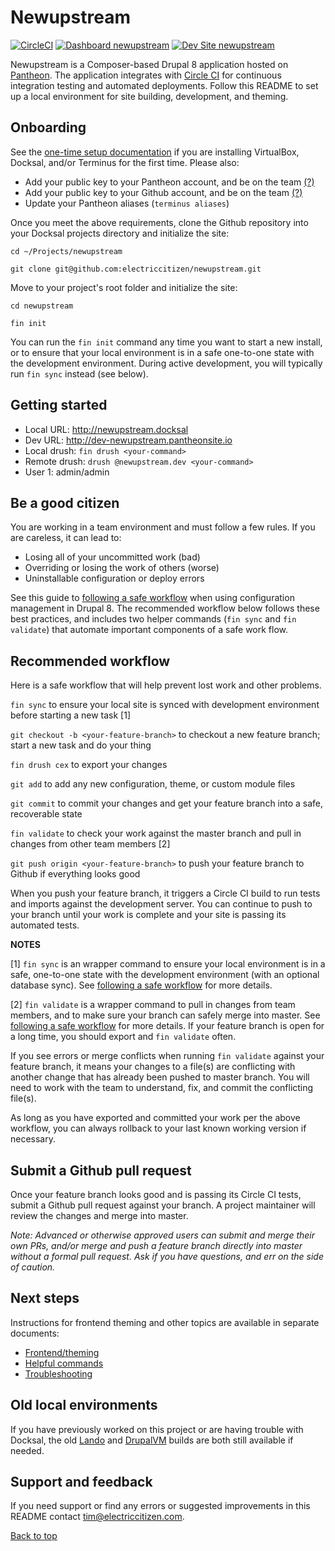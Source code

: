 # Newupstream

[![CircleCI](https://circleci.com/gh/electriccitizen/newupstream.svg?style=shield)](https://circleci.com/gh/electriccitizen/newupstream)
[![Dashboard newupstream](https://img.shields.io/badge/dashboard-newupstream-yellow.svg)](https://dashboard.pantheon.io/sites/9ec12d94-c804-44b7-968e-166a0b49fdc0#dev/code)
[![Dev Site newupstream](https://img.shields.io/badge/site-newupstream-blue.svg)](http://dev-newupstream.pantheonsite.io/)

Newupstream is a Composer-based Drupal 8 application hosted on [Pantheon](http://dashboard.getpantheon.com). The application integrates with [Circle CI](https://circleci.com/dashboard) for continuous integration testing and automated deployments. Follow this README to set up a local environment for site building, development, and theming. 

## Onboarding

See the [one-time setup documentation](docs/SETUP.md) if you are installing VirtualBox, Docksal, and/or Terminus for the first time. Please also:

* Add your public key to your Pantheon account, and be on the team [(?)](https://pantheon.io/docs/ssh-keys/)
* Add your public key to your Github account, and be on the team [(?)](https://help.github.com/articles/adding-a-new-ssh-key-to-your-github-account/)
* Update your Pantheon aliases (```terminus aliases```)

Once you meet the above requirements, clone the Github repository into your Docksal projects directory and initialize the site:

```cd ~/Projects/newupstream```

```git clone git@github.com:electriccitizen/newupstream.git```

Move to your project's root folder and initialize the site:

```cd newupstream```

```fin init```

You can run the ```fin init``` command any time you want to start a new install, or to ensure that your local environment is in a safe one-to-one state with the development environment. During active development, you will typically run ```fin sync``` instead (see below).

## Getting started

* Local URL: http://newupstream.docksal
* Dev URL: http://dev-newupstream.pantheonsite.io
* Local drush: ```fin drush <your-command>```
* Remote drush: ```drush @newupstream.dev <your-command>```
* User 1: admin/admin

## Be a good citizen

You are working in a team environment and must follow a few rules. If you are careless, it can lead to:

* Losing all of your uncommitted work (bad)
* Overriding or losing the work of others (worse)
* Uninstallable configuration or deploy errors

See this guide to [following a safe workflow](docs/WORKFLOW.md) when using configuration management in Drupal 8. The recommended workflow below follows these best practices, and includes two helper commands (```fin sync``` and ```fin validate```) that automate important components of a safe work flow.

## Recommended workflow

Here is a safe workflow that will help prevent lost work and other problems.

```fin sync``` to ensure your local site is synced with development environment before starting a new task [1]

```git checkout -b <your-feature-branch>``` to checkout a new feature branch; start a new task and do your thing

```fin drush cex``` to export your changes

```git add``` to add any new configuration, theme, or custom module files 

```git commit``` to commit your changes and get your feature branch into a safe, recoverable state

```fin validate``` to check your work against the master branch and pull in changes from other team members [2]

```git push origin <your-feature-branch>``` to push your feature branch to Github if everything looks good

When you push your feature branch, it triggers a Circle CI build to run tests and imports against the development server. You can continue to push to your branch until your work is complete and your site is passing its automated tests.

**NOTES**

[1] ```fin sync``` is an wrapper command to ensure your local environment is in a safe, one-to-one state with the development environment (with an optional database sync). See [following a safe workflow](docs/WORKFLOW.md) for more details.

[2] ```fin validate``` is a wrapper command to pull in changes from team members, and to make sure your branch can safely merge into master. See [following a safe workflow](docs/WORKFLOW.md) for more details. If your feature branch is open for a long time, you should export and ```fin validate``` often.

If you see errors or merge conflicts when running ```fin validate``` against your feature branch, it means your changes to a file(s) are conflicting with another change that has already been pushed to master branch. You will need to work with the team to understand, fix, and commit the conflicting file(s). 

As long as you have exported and committed your work per the above workflow, you can always rollback to your last known working version if necessary.

## Submit a Github pull request

Once your feature branch looks good and is passing its Circle CI tests, submit a Github pull request against your branch. A project maintainer will review the changes and merge into master.

*Note: Advanced or otherwise approved users can submit and merge their own PRs, and/or merge and push a feature branch directly into master without a formal pull request. Ask if you have questions, and err on the side of caution.*


## Next steps

Instructions for frontend theming and other topics are available in separate documents:

* [Frontend/theming](docs/THEME.md)
* [Helpful commands](docs/DOCKSAL.md)
* [Troubleshooting](docs/TROUBLESHOOT.md)

## Old local environments

If you have previously worked on this project or are having trouble with Docksal, the old [Lando](docs/LANDO.md) and [DrupalVM](docs/DRUPALVM.md) builds are both still available if needed.

## Support and feedback

If you need support or find any errors or suggested improvements in this README contact <tim@electriccitizen.com>.

[Back to top](#newupstream)
